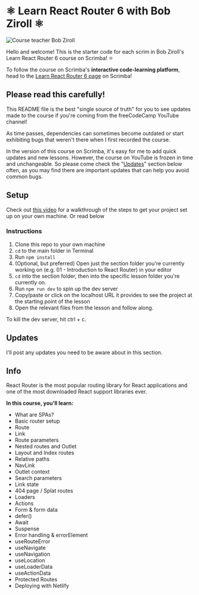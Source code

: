 # ⚛️ Learn React Router 6 with Bob Ziroll ⚛️

![Course teacher Bob Ziroll](https://scrimba.ams3.cdn.digitaloceanspaces.com/assets%2Fcourses%2Fgreactrouter6%2Fgithub2.png)

Hello and welcome! This is the starter code for each scrim in Bob Ziroll's Learn React Router 6 course on Scrimba! ⚛️ 

To follow the course on Scrimba's **interactive code-learning platform**, head to the [Learn React Router 6 page](https://scrimba.com/learn/reactrouter6) on Scrimba!


## Please read this carefully!
This README file is the best "single source of truth" for you to see updates made to the course if you're coming from the freeCodeCamp YouTube channel!

As time passes, dependencies can sometimes become outdated or start exhibiting bugs that weren't there when I first recorded the course.

In the version of this course on Scrimba, it's easy for me to add quick updates and new lessons. However, the course on YouTube is frozen in time and unchangeable. So please come check the "[Updates](#updates)" section below often, as you may find there are important updates that can help you avoid common bugs.


## Setup
Check out [this video](https://youtu.be/IYZQu_UwlpU) for a walkthrough of the steps to get your project set up on your own machine. Or read below

### Instructions
1. Clone this repo to your own machine
2. `cd` to the main folder in Terminal
3. Run `npm install`
4. (Optional, but preferred) Open just the section folder you're currently working on (e.g. 01 - Introduction to React Router) in your editor
5. `cd` into the section folder, then into the specific lesson folder you're currently on.
6. Run `npm run dev` to spin up the dev server
7. Copy/paste or click on the localhost URL it provides to see the project at the starting point of the lesson
8. Open the relevant files from the lesson and follow along.

To kill the dev server, hit ctrl + c.

## Updates
I'll post any updates you need to be aware about in this section.

## Info
React Router is the most popular routing library for React applications and one of the most downloaded React support libraries ever.

**In this course, you'll learn:**

- What are SPAs?
- Basic router setup
- Route
- Link
- Route parameters
- Nested routes and Outlet
- Layout and Index routes
- Relative paths
- NavLink
- Outlet context
- Search parameters
- Link state
- 404 page / Splat routes
- Loaders
- Actions
- Form & form data
- defer()
- Await
- Suspense
- Error handling & errorElement
- useRouteError
- useNavigate
- useNavigation
- useLocation
- useLoaderData
- useActionData
- Protected Routes
- Deploying with Netlify